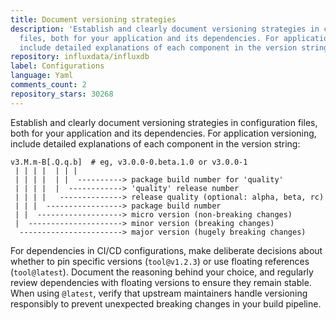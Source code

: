 ```yaml
---
title: Document versioning strategies
description: 'Establish and clearly document versioning strategies in configuration
  files, both for your application and its dependencies. For application versioning,
  include detailed explanations of each component in the version string:'
repository: influxdata/influxdb
label: Configurations
language: Yaml
comments_count: 2
repository_stars: 30268
---
```


Establish and clearly document versioning strategies in configuration files, both for your application and its dependencies. For application versioning, include detailed explanations of each component in the version string:

```
v3.M.m-B[.Q.q.b]  # eg, v3.0.0-0.beta.1.0 or v3.0.0-1
 | | | |  | | |
 | | | |  | |  ----------> package build number for 'quality'
 | | | |  |  ------------> 'quality' release number
 | | | |   --------------> release quality (optional: alpha, beta, rc)
 | | |  -----------------> package build number
 | |  -------------------> micro version (non-breaking changes)
 |  ---------------------> minor version (breaking changes)
  -----------------------> major version (hugely breaking changes)
```

For dependencies in CI/CD configurations, make deliberate decisions about whether to pin specific versions (`tool@v1.2.3`) or use floating references (`tool@latest`). Document the reasoning behind your choice, and regularly review dependencies with floating versions to ensure they remain stable. When using `@latest`, verify that upstream maintainers handle versioning responsibly to prevent unexpected breaking changes in your build pipeline.
